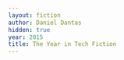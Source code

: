 ```yaml
---
layout: fiction
author: Daniel Dantas
hidden: true
year: 2015
title: The Year in Tech Fiction
---
```

